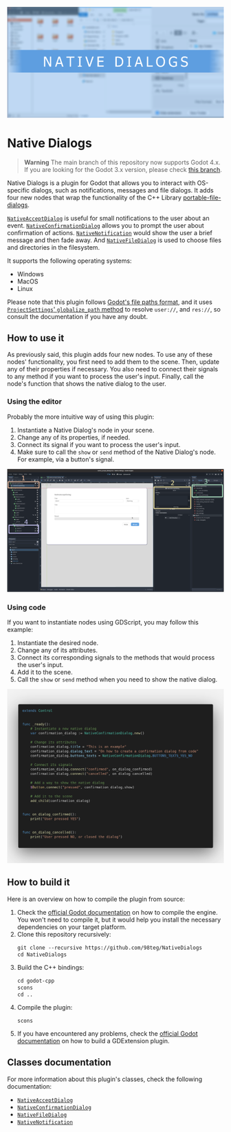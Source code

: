 ![Native Dialogs](./doc/images/native_dialogs_banner.png)

# Native Dialogs

> **Warning**
> The main branch of this repository now supports Godot 4.x. If you are looking for the Godot 3.x version, please check [this branch](https://github.com/98teg/NativeDialogs/tree/godot-3.x).

Native Dialogs is a plugin for Godot that allows you to interact with OS-specific dialogs, such as notifications, messages and file dialogs. It adds four new nodes that wrap the functionality of the C++ Library [portable-file-dialogs](https://github.com/samhocevar/portable-file-dialogs).

[`NativeAcceptDialog`](./doc/native_accept_dialog.md) is useful for small notifications to the user about an event. [`NativeConfirmationDialog`](#class-nativeconfirmationdialog) allows you to prompt the user about confirmation of actions. [`NativeNotification`](#class-nativenotification) would show the user a brief message and then fade away. And [`NativeFileDialog`](#class-nativefiledialog) is used to choose files and directories in the filesystem.

It supports the following operating systems:
* Windows
* MacOS
* Linux

Please note that this plugin follows [Godot's file paths format](https://docs.godotengine.org/en/stable/tutorials/io/data_paths.html), and it uses [`ProjectSettings`' `globalize_path` method](https://docs.godotengine.org/en/stable/classes/class_projectsettings.html?highlight=ProjectSettings#class-projectsettings-method-globalize-path) to resolve `user://`, and `res://`, so consult the documentation if you have any doubt.

## How to use it
As previously said, this plugin adds four new nodes. To use any of these nodes' functionality, you first need to add them to the scene. Then, update any of their properties if necessary. You also need to connect their signals to any method if you want to process the user's input. Finally, call the node's function that shows the native dialog to the user.

### Using the editor

Probably the more intuitive way of using this plugin:

1. Instantiate a Native Dialog's node in your scene.
2. Change any of its properties, if needed.
3. Connect its signal if you want to process the user's input.
4. Make sure to call the `show` or `send` method of the Native Dialog's node. For example, via a button's signal.

![Example using the editor](./doc/images/editor_usage.png)

### Using code

If you want to instantiate nodes using GDScript, you may follow this example:

1. Instantiate the desired node.
2. Change any of its attributes.
3. Connect its corresponding signals to the methods that would process the user's input.
4. Add it to the scene.
5. Call the `show` or `send` method when you need to show the native dialog.

![Example using code](./doc/images/code_usage.png)

## How to build it
Here is an overview on how to compile the plugin from source:
1. Check the [official Godot documentation](https://docs.godotengine.org/es/stable/development/compiling/index.html) on how to compile the engine. You won't need to compile it, but it would help you install the necessary dependencies on your target platform.
2. Clone this repository recursively:
    ```
    git clone --recursive https://github.com/98teg/NativeDialogs
    cd NativeDialogs
    ```
3. Build the C++ bindings:
    ```
    cd godot-cpp
    scons
    cd ..
    ```
4. Compile the plugin:
    ```
    scons
    ```
5. If you have encountered any problems, check the [official Godot documentation](https://docs.godotengine.org/en/stable/tutorials/scripting/gdextension/gdextension_cpp_example.html) on how to build a GDExtension plugin.

## Classes documentation

For more information about this plugin's classes, check the following documentation:

* [`NativeAcceptDialog`](./doc/native_accept_dialog.md)
* [`NativeConfirmationDialog`](./doc/native_confirmation_dialog.md)
* [`NativeFileDialog`](./doc/native_file_dialog.md)
* [`NativeNotification`](./doc/native_notification.md)
